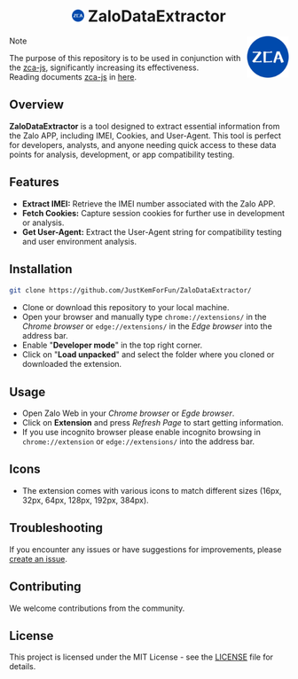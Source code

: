 <h1 align="center"><img src="./images/icon-384.png" width="22px"> ZaloDataExtractor</h1>
<img align='right' src="./images/icon-384.png" width="75" height="75">

> [!NOTE]
 The purpose of this repository is to be used in conjunction with the [zca-js](https://github.com/RFS-ADRENO/zca-js/), significantly increasing its effectiveness.<br>Reading documents [zca-js](https://github.com/RFS-ADRENO/zca-js/) in [here](https://zca.tdung.co/).

## Overview
**ZaloDataExtractor** is a tool designed to extract essential information from the Zalo APP, including IMEI, Cookies, and User-Agent. This tool is perfect for developers, analysts, and anyone needing quick access to these data points for analysis, development, or app compatibility testing.

## Features

- **Extract IMEI:** Retrieve the IMEI number associated with the Zalo APP.
- **Fetch Cookies:** Capture session cookies for further use in development or analysis.
- **Get User-Agent:** Extract the User-Agent string for compatibility testing and user environment analysis.

## Installation

```bash
git clone https://github.com/JustKemForFun/ZaloDataExtractor/
```
- Clone or download this repository to your local machine.
- Open your browser and manually type `chrome://extensions/` in the *Chrome browser* or `edge://extensions/` in the *Edge browser* into the address bar.
- Enable "**Developer mode**" in the top right corner.
- Click on "**Load unpacked**" and select the folder where you cloned or downloaded the extension.
<!-- - After cloning the repository, navigate to the `C:\Users\Admin\Documents` folder and move the cloned repository folder there. Then, extract the files.
- Once there, enable *Developer Mode* and click *Load unpacked*. Navigate to the folder containing the unpacked files is located and select it. -->

## Usage

- Open Zalo Web in your *Chrome browser* or *Egde browser*.
- Click on **Extension** and press *Refresh Page* to start getting information.
- If you use incognito browser please enable incognito browsing in `chrome://extension` or `edge://extensions/` into the address bar.

## Icons

- The extension comes with various icons to match different sizes (16px, 32px, 64px, 128px, 192px, 384px).

## Troubleshooting

If you encounter any issues or have suggestions for improvements, please [create an issue](https://github.com/JustKemForFun/ZaloDataExtractor/issues).

## Contributing

We welcome contributions from the community.

## License

This project is licensed under the MIT License - see the [LICENSE](LICENSE) file for details.